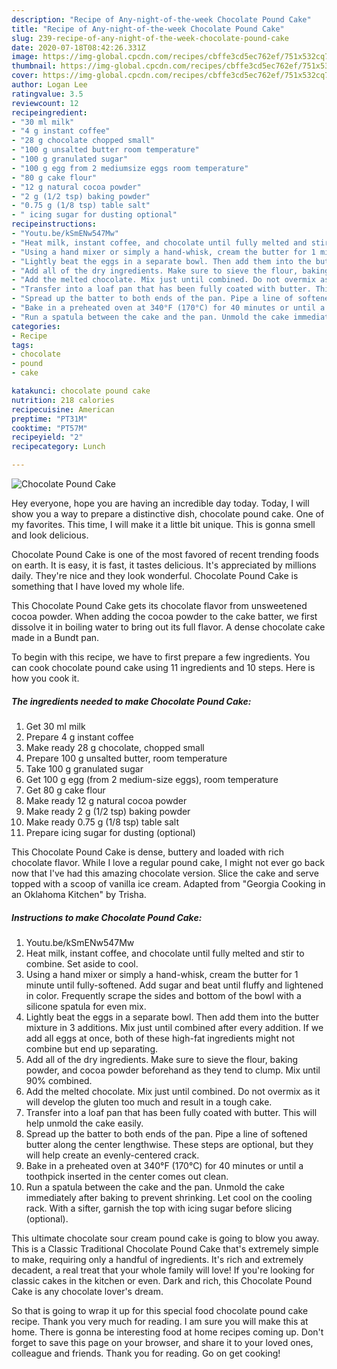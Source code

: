 ```yaml
---
description: "Recipe of Any-night-of-the-week Chocolate Pound Cake"
title: "Recipe of Any-night-of-the-week Chocolate Pound Cake"
slug: 239-recipe-of-any-night-of-the-week-chocolate-pound-cake
date: 2020-07-18T08:42:26.331Z
image: https://img-global.cpcdn.com/recipes/cbffe3cd5ec762ef/751x532cq70/chocolate-pound-cake-recipe-main-photo.jpg
thumbnail: https://img-global.cpcdn.com/recipes/cbffe3cd5ec762ef/751x532cq70/chocolate-pound-cake-recipe-main-photo.jpg
cover: https://img-global.cpcdn.com/recipes/cbffe3cd5ec762ef/751x532cq70/chocolate-pound-cake-recipe-main-photo.jpg
author: Logan Lee
ratingvalue: 3.5
reviewcount: 12
recipeingredient:
- "30 ml milk"
- "4 g instant coffee"
- "28 g chocolate chopped small"
- "100 g unsalted butter room temperature"
- "100 g granulated sugar"
- "100 g egg from 2 mediumsize eggs room temperature"
- "80 g cake flour"
- "12 g natural cocoa powder"
- "2 g (1/2 tsp) baking powder"
- "0.75 g (1/8 tsp) table salt"
- " icing sugar for dusting optional"
recipeinstructions:
- "Youtu.be/kSmENw547Mw"
- "Heat milk, instant coffee, and chocolate until fully melted and stir to combine. Set aside to cool."
- "Using a hand mixer or simply a hand-whisk, cream the butter for 1 minute until fully-softened. Add sugar and beat until fluffy and lightened in color. Frequently scrape the sides and bottom of the bowl with a silicone spatula for even mix."
- "Lightly beat the eggs in a separate bowl. Then add them into the butter mixture in 3 additions. Mix just until combined after every addition. If we add all eggs at once, both of these high-fat ingredients might not combine but end up separating."
- "Add all of the dry ingredients. Make sure to sieve the flour, baking powder, and cocoa powder beforehand as they tend to clump. Mix until 90% combined."
- "Add the melted chocolate. Mix just until combined. Do not overmix as it will develop the gluten too much and result in a tough cake."
- "Transfer into a loaf pan that has been fully coated with butter. This will help unmold the cake easily."
- "Spread up the batter to both ends of the pan. Pipe a line of softened butter along the center lengthwise. These steps are optional, but they will help create an evenly-centered crack."
- "Bake in a preheated oven at 340°F (170°C) for 40 minutes or until a toothpick inserted in the center comes out clean."
- "Run a spatula between the cake and the pan. Unmold the cake immediately after baking to prevent shrinking. Let cool on the cooling rack. With a sifter, garnish the top with icing sugar before slicing (optional)."
categories:
- Recipe
tags:
- chocolate
- pound
- cake

katakunci: chocolate pound cake 
nutrition: 218 calories
recipecuisine: American
preptime: "PT31M"
cooktime: "PT57M"
recipeyield: "2"
recipecategory: Lunch

---
```



![Chocolate Pound Cake](https://img-global.cpcdn.com/recipes/cbffe3cd5ec762ef/751x532cq70/chocolate-pound-cake-recipe-main-photo.jpg)

Hey everyone, hope you are having an incredible day today. Today, I will show you a way to prepare a distinctive dish, chocolate pound cake. One of my favorites. This time, I will make it a little bit unique. This is gonna smell and look delicious.

Chocolate Pound Cake is one of the most favored of recent trending foods on earth. It is easy, it is fast, it tastes delicious. It's appreciated by millions daily. They're nice and they look wonderful. Chocolate Pound Cake is something that I have loved my whole life.

This Chocolate Pound Cake gets its chocolate flavor from unsweetened cocoa powder. When adding the cocoa powder to the cake batter, we first dissolve it in boiling water to bring out its full flavor. A dense chocolate cake made in a Bundt pan.


To begin with this recipe, we have to first prepare a few ingredients. You can cook chocolate pound cake using 11 ingredients and 10 steps. Here is how you cook it.

<!--inarticleads1-->

##### The ingredients needed to make Chocolate Pound Cake:

1. Get 30 ml milk
1. Prepare 4 g instant coffee
1. Make ready 28 g chocolate, chopped small
1. Prepare 100 g unsalted butter, room temperature
1. Take 100 g granulated sugar
1. Get 100 g egg (from 2 medium-size eggs), room temperature
1. Get 80 g cake flour
1. Make ready 12 g natural cocoa powder
1. Make ready 2 g (1/2 tsp) baking powder
1. Make ready 0.75 g (1/8 tsp) table salt
1. Prepare  icing sugar for dusting (optional)


This Chocolate Pound Cake is dense, buttery and loaded with rich chocolate flavor. While I love a regular pound cake, I might not ever go back now that I&#39;ve had this amazing chocolate version. Slice the cake and serve topped with a scoop of vanilla ice cream. Adapted from &#34;Georgia Cooking in an Oklahoma Kitchen&#34; by Trisha. 

<!--inarticleads2-->

##### Instructions to make Chocolate Pound Cake:

1. Youtu.be/kSmENw547Mw
1. Heat milk, instant coffee, and chocolate until fully melted and stir to combine. Set aside to cool.
1. Using a hand mixer or simply a hand-whisk, cream the butter for 1 minute until fully-softened. Add sugar and beat until fluffy and lightened in color. Frequently scrape the sides and bottom of the bowl with a silicone spatula for even mix.
1. Lightly beat the eggs in a separate bowl. Then add them into the butter mixture in 3 additions. Mix just until combined after every addition. If we add all eggs at once, both of these high-fat ingredients might not combine but end up separating.
1. Add all of the dry ingredients. Make sure to sieve the flour, baking powder, and cocoa powder beforehand as they tend to clump. Mix until 90% combined.
1. Add the melted chocolate. Mix just until combined. Do not overmix as it will develop the gluten too much and result in a tough cake.
1. Transfer into a loaf pan that has been fully coated with butter. This will help unmold the cake easily.
1. Spread up the batter to both ends of the pan. Pipe a line of softened butter along the center lengthwise. These steps are optional, but they will help create an evenly-centered crack.
1. Bake in a preheated oven at 340°F (170°C) for 40 minutes or until a toothpick inserted in the center comes out clean.
1. Run a spatula between the cake and the pan. Unmold the cake immediately after baking to prevent shrinking. Let cool on the cooling rack. With a sifter, garnish the top with icing sugar before slicing (optional).


This ultimate chocolate sour cream pound cake is going to blow you away. This is a Classic Traditional Chocolate Pound Cake that&#39;s extremely simple to make, requiring only a handful of ingredients. It&#39;s rich and extremely decadent, a real treat that your whole family will love! If you&#39;re looking for classic cakes in the kitchen or even. Dark and rich, this Chocolate Pound Cake is any chocolate lover&#39;s dream. 

So that is going to wrap it up for this special food chocolate pound cake recipe. Thank you very much for reading. I am sure you will make this at home. There is gonna be interesting food at home recipes coming up. Don't forget to save this page on your browser, and share it to your loved ones, colleague and friends. Thank you for reading. Go on get cooking!
